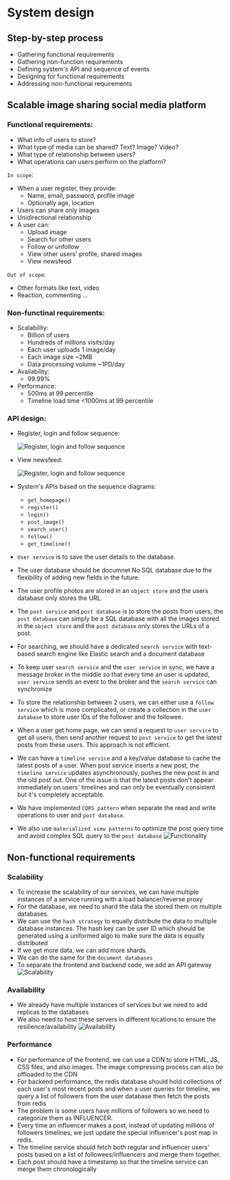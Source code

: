# System design

## Step-by-step process
- Gathering functional requirements
- Gathering non-function requirements
- Defining system's API and sequence of events
- Designing for functional requirements
- Addressing non-functional requirements

## Scalable image sharing social media platform
### Functional requirements:
- What info of users to store?
- What type of media can be shared? Text? Image? Video?
- What type of relationship between users?
- What operations can users perform on the platform?

`In scope`:
- When a user register, they provide:
  - Name, email, password, profile image
  - Optionally age, location
- Users can share only images
- Unidirectional relationship
- A user can:
  - Upload image
  - Search for other users
  - Follow or unfollow
  - View other users' profile, shared images
  - View newsfeed

`Out of scope`:
- Other formats like text, video
- Reaction, commenting ...

### Non-functinal requirements:
- Scalability:
  - Billion of users
  - Hundreds of millions visits/day
  - Each user uploads 1 image/day
  - Each image size ~2MB
  - Data processing volume ~1PD/day
- Availability:
  - 99.99% 
- Performance:
  - 500ms at 99 percentile
  - Timeline load time <1000ms at 99 percentile

### API design:
- Register, login and follow sequence:

  ![Register, login and follow sequence](image_sharing_login_follow_sequence.png "Register, login and follow sequence")
- View newsfeed:

  ![Register, login and follow sequence](image_news_feed_sequence.png "Register, login and follow sequence")
- System's APIs based on the sequence diagrams:
  - `get_homepage()`
  - `register()`
  - `login()`
  - `post_image()`
  - `search_user()`
  - `follow()`
  - `get_timeline()`

- `User service` is to save the user details to the database. 
- The user database should be documnet No SQL database due to the flexibility of adding new fields in the future.
- The user profile photos are stored in an `object store` and the users database only stores the URL.
- The `post service` and `post database` is to store the posts from users, the `post database` can simply be a SQL database with all the images stored in the `object store` and the `post database` only stores the URLs of a post.
- For searching, we should have a dedicated `search service` with text-based search engine like Elastic search and a document database
- To keep user `search service` and the `user service` in sync, we have a message broker in the middle so that every time an user is updated, `user service` sends an event to the broker and the `search service` can synchronize
- To store the relationship between 2 users, we can either use a `follow service` which is more complicated, or create a collection in the `user database` to store user IDs of the follower and the followee.
- When a user get home page, we can send a request to `user service` to get all users, then send another request to `post service` to get the latest posts from these users. This approach is not efficient.
- We can have a `timeline service` and a key/value database to cache the latest posts of a user. When post service inserts a new post, the `timeline service` updates asynchronously, pushes the new post in and the old post out. One of the issue is that the latest posts don't appear immediately on users' timelines and can only be eventually consistent but it's completely acceptable.
- We have implemented `CQRS pattern` when separate the read and write operations to user and `post database`.
- We also use `materialized view patterns` to optimize the post query time and avoid complex SQL query to the `post database`
  ![Functionality](image_share_functionality.png "Functionality")

## Non-functional requirements

### Scalability
- To increase the scalability of our services, we can have multiple instances of a service running with a load balancer/reverse proxy
- For the database, we need to shard the data the stored them on multiple databases. 
- We can use the `hash strategy` to equally distribute the data to multiple database instances. The hash key can be user ID which should be generated using a uniformed algo to make sure the data is equally distributed
- If we get more data, we can add more shards.
- We can do the same for the `document databases`
- To separate the frontend and backend code, we add an API gateway
  ![Scalability](image_sharing_non_functional.png "Scalability")
### Availability
- We already have multiple instances of services but we need to add replicas to the databases
- We also need to host these servers in different locations to ensure the resilience/availability
  ![Availability](image_sharing_availability.png "Availability")

### Performance
- For performance of the frontend, we can use a CDN to store HTML, JS, CSS files, and also images. The image compressing process can also be offloaded to the CDN
- For backend performance, the redis database should hold collections of each user's most recent posts and when a user queries for timeline, we query a list of followers from the user database then fetch the posts from redis
- The problem is some users have millions of followers so we need to categorize them as INFLUENCER.
- Every time an influencer makes a post, instead of updating millions of followers timelines, we just update the special influencer's post map in redis.
- The timeline service should fetch both regular and influencer users' posts based on a list of followees/influencers and merge them together.
- Each post should have a timestamp so that the timeline service can merge them chronologically